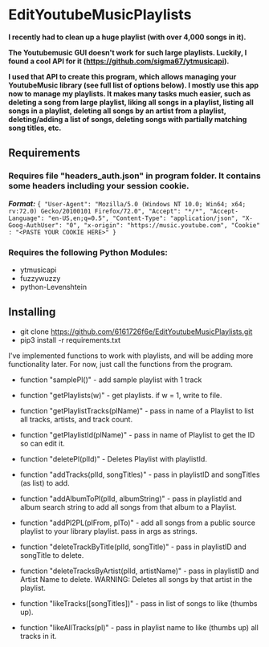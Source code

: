 # EditYoutubeMusicPlaylists
**I recently had to clean up a huge playlist (with over 4,000 songs in it).**

**The Youtubemusic GUI doesn't work for such large playlists.  Luckily, I found a cool API for it (https://github.com/sigma67/ytmusicapi).**

**I used that API to create this program, which allows managing your YoutubeMusic library (see full list of options below).  I mostly use this app now to manage my playlists.  It makes many tasks much easier, such as deleting a song from large playlist, liking all songs in a playlist, listing all songs in a playlist, deleting all songs by an artist from a playlist, deleting/adding a list of songs, deleting songs with partially matching song titles, etc.**

## Requirements
### Requires file "headers_auth.json" in program folder.  It contains some headers including your session cookie.
***Format:*** 
`
{
    "User-Agent": "Mozilla/5.0 (Windows NT 10.0; Win64; x64; rv:72.0) Gecko/20100101 Firefox/72.0",
    "Accept": "*/*",
    "Accept-Language": "en-US,en;q=0.5",
    "Content-Type": "application/json",
    "X-Goog-AuthUser": "0",
    "x-origin": "https://music.youtube.com",
    "Cookie" : "<PASTE YOUR COOKIE HERE>"
}
`
### Requires the following Python Modules:
* ytmusicapi
* fuzzywuzzy
* python-Levenshtein

## Installing
* git clone https://github.com/6161726f6e/EditYoutubeMusicPlaylists.git
* pip3 install -r requirements.txt

I've implemented functions to work with playlists, and will be adding more functionality later.
For now, just call the functions from the program.

* function "samplePl()" - 
add sample playlist with 1 track

* function "getPlaylists(w)" - 
get playlists.  if w = 1, write to file.

* function "getPlaylistTracks(plName)" - 
pass in name of a Playlist to list all tracks, artists, and track count.

* function "getPlaylistId(plName)" - 
pass in name of Playlist to get the ID so can edit it. 

* function "deletePl(plId)" - 
Deletes Playlist with playlistId.

* function "addTracks(plId, songTitles)" - 
pass in playlistID and songTitles (as list) to add.

* function "addAlbumToPl(plId, albumString)" - 
pass in playlistId and album search string to add all songs from that album to a Playlist.

* function "addPl2PL(plFrom, plTo)" - 
add all songs from a public source playlist to your library playlist.
pass in args as strings.

* function "deleteTrackByTitle(plId, songTitle)" - 
pass in playlistID and songTitle to delete.

* function "deleteTracksByArtist(plId, artistName)" - 
pass in playlistID and Artist Name to delete.
WARNING: Deletes all songs by that artist in the playlist.

* function "likeTracks([songTitles])" - 
pass in list of songs to like (thumbs up).

* function "likeAllTracks(pl)" - 
pass in playlist name to like (thumbs up) all tracks in it.

